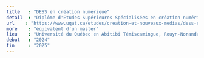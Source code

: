 ```yaml
---
title   : "DESS en création numérique"
detail  : "Diplôme d'Etudes Supérieures Spécialisées en création numérique"
url    : "https://www.uqat.ca/etudes/creation-et-nouveaux-medias/dess-en-creation-numerique/"
more    : "équivalent d'un master"
lieu    : "Université du Québec en Abitibi Témiscamingue, Rouyn-Noranda (Québec)"
debut   : "2024"
fin     : "2025"
---
```

